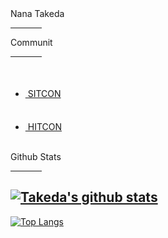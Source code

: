<html>
   <head>
      <link href="https://fonts.googleapis.com/css2?family=Yusei+Magic&display=swap" rel="stylesheet">
      <link rel="preconnect" href="https://fonts.gstatic.com">
   </head>
   <body>
      Nana Takeda
      <hr align="left" color="#F98948" width="10%">
      Communit
      <hr align="left" color="#F98948" width="10%">
   <ul>
      <li><a href="https://sitcon.org/" alink="green"><img height=50> SITCON </a></li>
      <li><a href="https://www.facebook.com/HITCON/" alink="green"><img height=50> HITCON </a></li>
   </ul>
      <br>
Github Stats
      
<hr align="left" color="#F98948" width="10%">
       </body>
</html>


[![Takeda's github stats](https://github-readme-stats.vercel.app/api?username=windware1203&show_icons=true&theme=calm)](https://github.com/windware1203/github-readme-stats)
---
[![Top Langs](https://github-readme-stats.vercel.app/api/top-langs/?username=windware1203&layout=compact&theme=calm)](https://github.com/windware1203/github-readme-stats)
